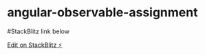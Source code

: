 # angular-observable-assignment
#StackBlitz link below

[Edit on StackBlitz ⚡️](https://stackblitz.com/edit/angular-ivy-n4muua)
